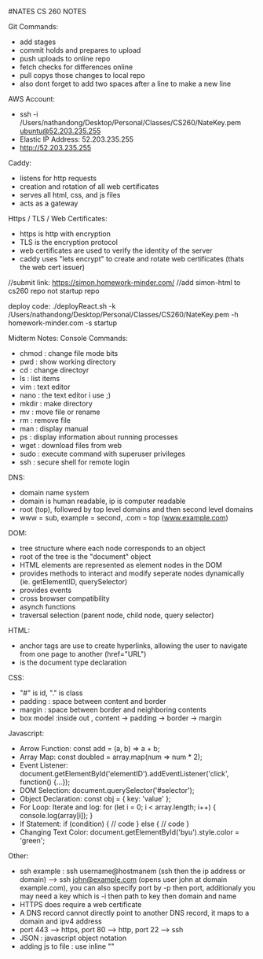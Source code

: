 #NATES CS 260 NOTES

Git Commands:
- add stages
- commit holds and prepares to upload
- push uploads to online repo
- fetch checks for differences online
- pull copys those changes to local repo
- also dont forget to add two spaces after a line to make a new line

AWS Account:
- ssh -i /Users/nathandong/Desktop/Personal/Classes/CS260/NateKey.pem ubuntu@52.203.235.255
- Elastic IP Address: 52.203.235.255
- http://52.203.235.255

Caddy:
- listens for http requests
- creation and rotation of all web certificates
- serves all html, css, and js files
- acts as a gateway

Https / TLS / Web Certificates:
- https is http with encryption
- TLS is the encryption protocol
- web certificates are used to verify the identity of the server
- caddy uses "lets encrypt" to create and rotate web certificates (thats the web cert issuer)

//submit link: https://simon.homework-minder.com/
//add simon-html to cs260 repo not startup repo


deploy code:
./deployReact.sh -k /Users/nathandong/Desktop/Personal/Classes/CS260/NateKey.pem -h homework-minder.com -s startup


Midterm Notes:
Console Commands:
- chmod : change file mode bits
- pwd : show working directory
- cd : change directoyr
- ls : list items
- vim : text editor
- nano : the text editor i use ;)
- mkdir : make directory
- mv : move file or rename
- rm : remove file
- man : display manual
- ps : display information about running processes
- wget : download files from web
- sudo : execute command with superuser privileges
- ssh : secure shell for remote login

DNS:
- domain name system
- domain is human readable, ip is computer readable
- root (top), followed by top level domains and then second level domains
- www = sub, example = second, .com = top (www.example.com)

DOM:
- tree structure where each node corresponds to an object
- root of the tree is the "document" object
- HTML elements are represented as element nodes in the DOM
- provides methods to interact and modify seperate nodes dynamically (ie. getElementID, querySelector)
- provides events
- cross browser compatibility
- asynch functions
- traversal selection (parent node, child node, query selector)

HTML:
- anchor tags are use to create hyperlinks, allowing the user to navigate from one page to another (href="URL")
- <!DOCTYPE html> is the document type declaration

CSS:
- "#" is id, ".<name>" is class
- padding : space between content and border
- margin : space between border and neighboring contents
- box model :inside out , content -> padding -> border -> margin

Javascript:
- Arrow Function:
const add = (a, b) => a + b;
- Array Map:
const doubled = array.map(num => num * 2);
- Event Listener:
document.getElementById('elementID').addEventListener('click', function() {...});
- DOM Selection:
document.querySelector('#selector');
- Object Declaration:
const obj = { key: 'value' };
- For Loop:
Iterate and log: for (let i = 0; i < array.length; i++) { console.log(array[i]); }
- If Statement:
if (condition) { // code } else { // code }
- Changing Text Color:
document.getElementById('byu').style.color = 'green';

Other:
- ssh example : ssh username@hostmanem (ssh then the ip address or domain) --> ssh john@example.com (opens user john at domain example.com), you can also specify port by -p then port, additionaly you may need a key which is -i then path to key then domain and name
- HTTPS does require a web certificate
- A DNS record cannot directly point to another DNS record, it maps to a domain and ipv4 address
- port 443 --> https, port 80 --> http, port 22 --> ssh
- JSON : javascript object notation
- adding js to file : use inline "<script> lines of code </script" or external "<script src = blank></script>"







    


